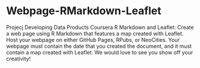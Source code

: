 # Webpage-RMarkdown-Leaflet
Projecj Developing Data Products Coursera R Markdown and Leaflet: Create a web page using R Markdown that features a map created with Leaflet.  Host your webpage on either GitHub Pages, RPubs, or NeoCities.  Your webpage must contain the date that you created the document, and it must contain a map created with Leaflet. We would love to see you show off your creativity!
